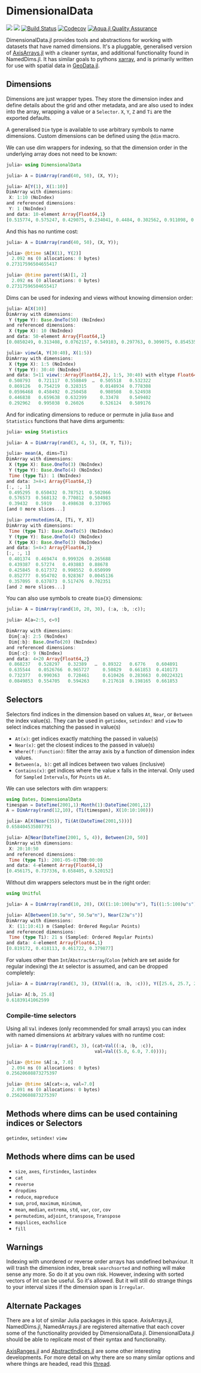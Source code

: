 # DimensionalData

[![](https://img.shields.io/badge/docs-stable-blue.svg)](https://rafaqz.github.io/DimensionalData.jl/stable)
[![](https://img.shields.io/badge/docs-dev-blue.svg)](https://rafaqz.github.io/DimensionalData.jl/dev)
[![Build Status](https://travis-ci.com/rafaqz/DimensionalData.jl.svg?branch=master)](https://travis-ci.com/rafaqz/DimensionalData.jl)
[![Codecov](https://codecov.io/gh/rafaqz/DimensionalData.jl/branch/master/graph/badge.svg)](https://codecov.io/gh/rafaqz/DimensionalData.jl)
[![Aqua.jl Quality Assurance](https://img.shields.io/badge/Aqua.jl-%F0%9F%8C%A2-aqua.svg)](https://github.com/JuliaTesting/Aqua.jl)


DimensionalData.jl provides tools and abstractions for working with datasets
that have named dimensions. It's a pluggable, generalised version of
[AxisArrays.jl](https://github.com/JuliaArrays/AxisArrays.jl) with a cleaner
syntax, and additional functionality found in NamedDims.jl. It has similar
goals to pythons [xarray](http://xarray.pydata.org/en/stable/), and is primarily
written for use with spatial data in [GeoData.jl](https://github.com/rafaqz/GeoData.jl).


## Dimensions

Dimensions are just wrapper types. They store the dimension index
and define details about the grid and other metadata, and are also used
to index into the array, wrapping a value or a `Selector`.
`X`, `Y`, `Z` and `Ti` are the exported defaults.

A generalised `Dim` type is available to use arbitrary symbols to name dimensions.
Custom dimensions can be defined using the `@dim` macro.

We can use dim wrappers for indexing, so that the dimension order in the underlying array
does not need to be known:

```julia
julia> using DimensionalData

julia> A = DimArray(rand(40, 50), (X, Y));

julia> A[Y(1), X(1:10)]
DimArray with dimensions:
 X: 1:10 (NoIndex)
and referenced dimensions:
 Y: 1 (NoIndex)
and data: 10-element Array{Float64,1}
[0.515774, 0.575247, 0.429075, 0.234041, 0.4484, 0.302562, 0.911098, 0.541537, 0.267234, 0.370663]
```

And this has no runtime cost:

```julia
julia> A = DimArray(rand(40, 50), (X, Y));

julia> @btime $A[X(1), Y(2)]
  2.092 ns (0 allocations: 0 bytes)
0.27317596504655417

julia> @btime parent($A)[1, 2]
  2.092 ns (0 allocations: 0 bytes)
0.27317596504655417
```

Dims can be used for indexing and views without knowing dimension order:

```julia
julia> A[X(10)]
DimArray with dimensions:
 Y (type Y): Base.OneTo(50) (NoIndex)
and referenced dimensions:
 X (type X): 10 (NoIndex)
and data: 50-element Array{Float64,1}
[0.0850249, 0.313408, 0.0762157, 0.549103, 0.297763, 0.309075, 0.854535, 0.659537, 0.392969, 0.89998  …  0.63791, 0.875881, 0.437688, 0.925918, 0.291636, 0.358024, 0.692283, 0.606932, 0.629122, 0.284592]

julia> view(A, Y(30:40), X(1:5))
DimArray with dimensions:
 X (type X): 1:5 (NoIndex)
 Y (type Y): 30:40 (NoIndex)
and data: 5×11 view(::Array{Float64,2}, 1:5, 30:40) with eltype Float64
 0.508793   0.721117  0.558849  …  0.505518   0.532322
 0.869126   0.754219  0.328315     0.0148934  0.778308
 0.0596468  0.458492  0.250458     0.980508   0.524938
 0.446838   0.659638  0.632399     0.33478    0.549402
 0.292962   0.995038  0.26026      0.526124   0.589176
```

And for indicating dimensions to reduce or permute in julia
`Base` and `Statistics` functions that have dims arguments:

```julia
julia> using Statistics

julia> A = DimArray(rand(3, 4, 5), (X, Y, Ti));

julia> mean(A, dims=Ti)
DimArray with dimensions:
 X (type X): Base.OneTo(3) (NoIndex)
 Y (type Y): Base.OneTo(4) (NoIndex)
 Time (type Ti): 1 (NoIndex)
and data: 3×4×1 Array{Float64,3}
[:, :, 1]
 0.495295  0.650432  0.787521  0.502066
 0.576573  0.568132  0.770812  0.504983
 0.39432   0.5919    0.498638  0.337065
[and 0 more slices...]

julia> permutedims(A, [Ti, Y, X])
DimArray with dimensions:
 Time (type Ti): Base.OneTo(5) (NoIndex)
 Y (type Y): Base.OneTo(4) (NoIndex)
 X (type X): Base.OneTo(3) (NoIndex)
and data: 5×4×3 Array{Float64,3}
[:, :, 1]
 0.401374  0.469474  0.999326  0.265688
 0.439387  0.57274   0.493883  0.88678
 0.425845  0.617372  0.998552  0.650999
 0.852777  0.954702  0.928367  0.0045136
 0.357095  0.637873  0.517476  0.702351
[and 2 more slices...]
```

You can also use symbols to create `Dim{X}` dimensions:

```julia
julia> A = DimArray(rand(10, 20, 30), (:a, :b, :c));

julia> A[a=2:5, c=9]

DimArray with dimensions:
 Dim{:a}: 2:5 (NoIndex)
 Dim{:b}: Base.OneTo(20) (NoIndex)
and referenced dimensions:
 Dim{:c}: 9 (NoIndex)
and data: 4×20 Array{Float64,2}
 0.868237   0.528297   0.32389   …  0.89322   0.6776    0.604891
 0.635544   0.0526766  0.965727     0.50829   0.661853  0.410173
 0.732377   0.990363   0.728461     0.610426  0.283663  0.00224321
 0.0849853  0.554705   0.594263     0.217618  0.198165  0.661853
```

## Selectors

Selectors find indices in the dimension based on values `At`, `Near`, or
`Between` the index value(s). They can be used in `getindex`, `setindex!` and
`view` to select indices matching the passed in value(s)

- `At(x)`: get indices exactly matching the passed in value(s)
- `Near(x)`: get the closest indices to the passed in value(s)
- `Where(f::Function)`: filter the array axis by a function of dimension
  index values.
- `Between(a, b)`: get all indices between two values (inclusive)
- `Contains(x)`: get indices where the value x falls in the interval.
  Only used for `Sampled` `Intervals`, for `Points` us `At`.

We can use selectors with dim wrappers:

```julia
using Dates, DimensionalData
timespan = DateTime(2001,1):Month(1):DateTime(2001,12)
A = DimArray(rand(12,10), (Ti(timespan), X(10:10:100)))

julia> A[X(Near(35)), Ti(At(DateTime(2001,5)))]
0.658404535807791

julia> A[Near(DateTime(2001, 5, 4)), Between(20, 50)]
DimArray with dimensions:
 X: 20:10:50
and referenced dimensions:
 Time (type Ti): 2001-05-01T00:00:00
and data: 4-element Array{Float64,1}
[0.456175, 0.737336, 0.658405, 0.520152]
```

Without dim wrappers selectors must be in the right order:

```julia
using Unitful

julia> A = DimArray(rand(10, 20), (X((1:10:100)u"m"), Ti((1:5:100)u"s")))

julia> A[Between(10.5u"m", 50.5u"m"), Near(23u"s")]
DimArray with dimensions:
 X: (11:10:41) m (Sampled: Ordered Regular Points)
and referenced dimensions:
 Time (type Ti): 21 s (Sampled: Ordered Regular Points)
and data: 4-element Array{Float64,1}
[0.819172, 0.418113, 0.461722, 0.379877]
```

For values other than `Int`/`AbstractArray`/`Colon` (which are set aside for
regular indexing) the `At` selector is assumed, and can be dropped completely:

```julia
julia> A = DimArray(rand(3, 3), (X(Val((:a, :b, :c))), Y([25.6, 25.7, 25.8])));

julia> A[:b, 25.8]
0.61839141062599
```

### Compile-time selectors

Using all `Val` indexes (only recommended for small arrays)
you can index with named dimensions `At` arbitrary values with no
runtime cost:

```julia
julia> A = DimArray(rand(3, 3), (cat=Val((:a, :b, :c)),
                                 val=Val((5.0, 6.0, 7.0))));

julia> @btime $A[:a, 7.0]
  2.094 ns (0 allocations: 0 bytes)
0.25620608873275397

julia> @btime $A[cat=:a, val=7.0]
  2.091 ns (0 allocations: 0 bytes)
0.25620608873275397
```


## Methods where dims can be used containing indices or Selectors

`getindex`, `setindex!` `view`

## Methods where dims can be used

- `size`, `axes`, `firstindex`, `lastindex`
- `cat`
- `reverse`
- `dropdims`
- `reduce`, `mapreduce`
- `sum`, `prod`, `maximum`, `minimum`,
- `mean`, `median`, `extrema`, `std`, `var`, `cor`, `cov`
- `permutedims`, `adjoint`, `transpose`, `Transpose`
- `mapslices`, `eachslice`
- `fill`

## Warnings

Indexing with unordered or reverse order arrays has undefined behaviour.
It will trash the dimension index, break `searchsorted` and nothing will make
sense any more. So do it at you own risk. However, indexing with sorted vectors
of Int can be useful. So it's allowed. But it will still do strange things
to your interval sizes if the dimension span is `Irregular`.


## Alternate Packages

There are a lot of similar Julia packages in this space. AxisArrays.jl, NamedDims.jl, NamedArrays.jl are registered alternative that each cover some of the functionality provided by DimensionalData.jl. DimensionalData.jl should be able to replicate most of their syntax and functionality.

[AxisRanges.jl](https://github.com/mcabbott/AxisRanges.jl) and [AbstractIndices.jl](https://github.com/Tokazama/AbstractIndices.jl) are some other interesting developments. For more detail on why there are so many similar options and where things are headed, read this [thread](https://github.com/JuliaCollections/AxisArraysFuture/issues/1).
